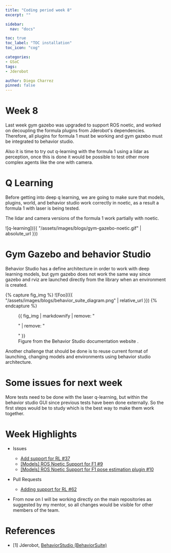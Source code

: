 ```yaml
---
title: "Coding period week 8"
excerpt: ""

sidebar:
  nav: "docs"

toc: true
toc_label: "TOC installation"
toc_icon: "cog"

categories:
- GSoC
tags:
- Jderobot

author: Diego Charrez
pinned: false
---
```


# Week 8

Last week gym gazebo was upgraded to support ROS noetic, and worked on decoupling the formula plugins from Jderobot's dependencies. Therefore, all plugins for formula 1 must be working and gym gazebo must be integrated to behavior studio.

Also it is time to try out q-learning with the formula 1 using a lidar as perception, once this is done it would be possible to test other more complex agents like the one with camera.

# Q Learning

Before getting into deep q learning, we are going to make sure that models, plugins, world, and behavior studio work correctly in noetic, as a result a formula 1 with laser is being tested.

The lidar and camera versions of the formula 1 work partially with noetic.

![q-learning]({{ "/assets/images/blogs/gym-gazebo-noetic.gif" | absolute_url }})

# Gym Gazebo and behavior Studio

Behavior Studio has a define architecture in order to work with deep learning models, but gym gazebo does not work the same way since gazebo and rviz are launched directly from the library when an environment is created. 

{% capture fig_img %}
![Foo]({{ "/assets/images/blogs/behavior_suite_diagram.png" | relative_url }})
{% endcapture %}

<figure>
  {{ fig_img | markdownify | remove: "<p>" | remove: "</p>" }}
  <figcaption>Figure from the Behavior Studio documentation website .</figcaption>
</figure>

Another challenge that should be done is to reuse current format of launching, changing models and environments using behavior studio architecture.

# Some issues for next week

More tests need to be done with the laser q-learning, but within the behavior studio GUI since previous tests have been done externally. So the first steps would be to study which is the best way to make them work together.

# Week Highlights

- Issues

    - [Add support for RL #37](https://github.com/JdeRobot/BehaviorStudio/issues/37)
    - [[Models] ROS Noetic Support for F1 #9](https://github.com/JdeRobot/CustomRobots/issues/9)
    - [[Models] ROS Noetic Support for F1 pose estimation plugin #10](https://github.com/JdeRobot/CustomRobots/issues/10) 

- Pull Requests

    - [Adding support for RL #62](https://github.com/JdeRobot/BehaviorStudio/pull/62)

- From now on I will be working directly on the main repositories as suggested by my mentor, so all changes would be visible for other members of the team.

# References

* [1] Jderobot, [BehaviorStudio (BehaviorSuite)](https://github.com/JdeRobot/BehaviorStudio/tree/reboot)